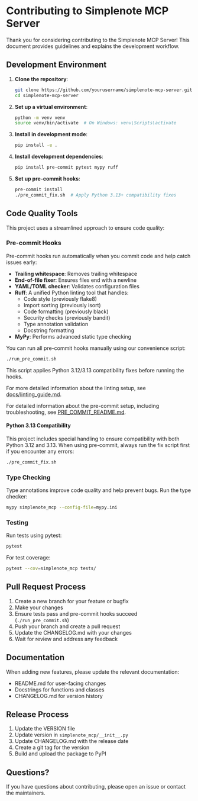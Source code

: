 # Contributing to Simplenote MCP Server

Thank you for considering contributing to the Simplenote MCP Server! This document provides guidelines and explains the development workflow.

## Development Environment

1. **Clone the repository**:

   ```bash
   git clone https://github.com/yourusername/simplenote-mcp-server.git
   cd simplenote-mcp-server
   ```

2. **Set up a virtual environment**:

   ```bash
   python -m venv venv
   source venv/bin/activate  # On Windows: venv\Scripts\activate
   ```

3. **Install in development mode**:

   ```bash
   pip install -e .
   ```

4. **Install development dependencies**:

   ```bash
   pip install pre-commit pytest mypy ruff
   ```

5. **Set up pre-commit hooks**:

   ```bash
   pre-commit install
   ./pre_commit_fix.sh  # Apply Python 3.13+ compatibility fixes
   ```

## Code Quality Tools

This project uses a streamlined approach to ensure code quality:

### Pre-commit Hooks

Pre-commit hooks run automatically when you commit code and help catch issues early:

- **Trailing whitespace**: Removes trailing whitespace
- **End-of-file fixer**: Ensures files end with a newline
- **YAML/TOML checker**: Validates configuration files
- **Ruff**: A unified Python linting tool that handles:
  - Code style (previously flake8)
  - Import sorting (previously isort)
  - Code formatting (previously black)
  - Security checks (previously bandit)
  - Type annotation validation
  - Docstring formatting
- **MyPy**: Performs advanced static type checking

You can run all pre-commit hooks manually using our convenience script:

```bash
./run_pre_commit.sh
```

This script applies Python 3.12/3.13 compatibility fixes before running the hooks.

For more detailed information about the linting setup, see [docs/linting_guide.md](docs/linting_guide.md).

For detailed information about the pre-commit setup, including troubleshooting, see [PRE_COMMIT_README.md](PRE_COMMIT_README.md).

#### Python 3.13 Compatibility

This project includes special handling to ensure compatibility with both Python 3.12 and 3.13. When using pre-commit, always run the fix script first if you encounter any errors:

```bash
./pre_commit_fix.sh
```

### Type Checking

Type annotations improve code quality and help prevent bugs. Run the type checker:

```bash
mypy simplenote_mcp --config-file=mypy.ini
```

### Testing

Run tests using pytest:

```bash
pytest
```

For test coverage:

```bash
pytest --cov=simplenote_mcp tests/
```

## Pull Request Process

1. Create a new branch for your feature or bugfix
2. Make your changes
3. Ensure tests pass and pre-commit hooks succeed (`./run_pre_commit.sh`)
4. Push your branch and create a pull request
5. Update the CHANGELOG.md with your changes
6. Wait for review and address any feedback

## Documentation

When adding new features, please update the relevant documentation:

- README.md for user-facing changes
- Docstrings for functions and classes
- CHANGELOG.md for version history

## Release Process

1. Update the VERSION file
2. Update version in `simplenote_mcp/__init__.py`
3. Update CHANGELOG.md with the release date
4. Create a git tag for the version
5. Build and upload the package to PyPI

## Questions?

If you have questions about contributing, please open an issue or contact the maintainers.
